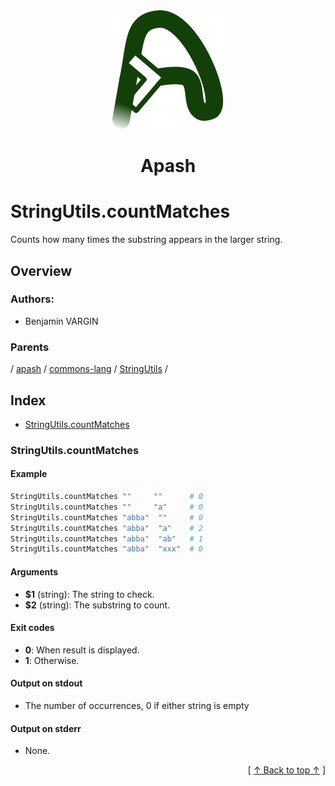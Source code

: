 
<div align="center" id="apash-top">
  <a href="https://github.com/hastec-fr/apash">
    <img alt="apash-logo" src="../../../../../../../assets/apash-logo.svg"/>
  </a>

  # Apash
</div>

# StringUtils.countMatches

Counts how many times the substring appears in the larger string.

## Overview

### Authors:
* Benjamin VARGIN

### Parents
<!-- apash.parentBegin -->
[](../../../../.md) / [apash](../../../apash.md) / [commons-lang](../../commons-lang.md) / [StringUtils](../StringUtils.md) / 
<!-- apash.parentEnd -->

## Index

* [StringUtils.countMatches](#stringutilscountmatches)

### StringUtils.countMatches

#### Example

```bash
StringUtils.countMatches ""     ""      # 0
StringUtils.countMatches ""     "a"     # 0
StringUtils.countMatches "abba"  ""     # 0
StringUtils.countMatches "abba"  "a"    # 2
StringUtils.countMatches "abba"  "ab"   # 1
StringUtils.countMatches "abba"  "xxx"  # 0
```

#### Arguments

* **$1** (string): The string to check.
* **$2** (string): The substring to count.

#### Exit codes

* **0**: When result is displayed.
* **1**: Otherwise.

#### Output on stdout

* The number of occurrences, 0 if either string is empty

#### Output on stderr

* None.


  <div align="right">[ <a href="#apash-top">↑ Back to top ↑</a> ]</div>

